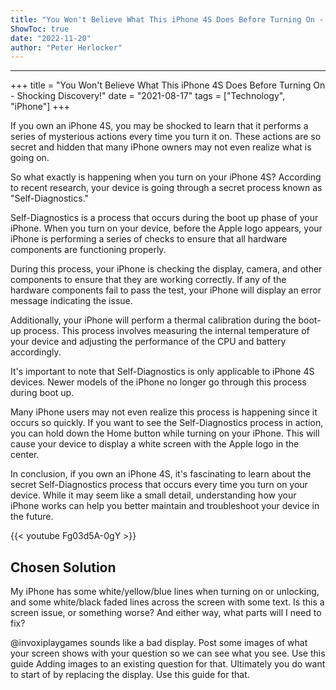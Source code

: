 ```yaml
---
title: "You Won't Believe What This iPhone 4S Does Before Turning On - Shocking Discovery!"
ShowToc: true 
date: "2022-11-20"
author: "Peter Herlocker"
---
```

*****
+++ 
title = "You Won't Believe What This iPhone 4S Does Before Turning On - Shocking Discovery!" 
date = "2021-08-17" 
tags = ["Technology", "iPhone"] 
+++ 

If you own an iPhone 4S, you may be shocked to learn that it performs a series of mysterious actions every time you turn it on. These actions are so secret and hidden that many iPhone owners may not even realize what is going on.

So what exactly is happening when you turn on your iPhone 4S? According to recent research, your device is going through a secret process known as "Self-Diagnostics."

Self-Diagnostics is a process that occurs during the boot up phase of your iPhone. When you turn on your device, before the Apple logo appears, your iPhone is performing a series of checks to ensure that all hardware components are functioning properly.

During this process, your iPhone is checking the display, camera, and other components to ensure that they are working correctly. If any of the hardware components fail to pass the test, your iPhone will display an error message indicating the issue.

Additionally, your iPhone will perform a thermal calibration during the boot-up process. This process involves measuring the internal temperature of your device and adjusting the performance of the CPU and battery accordingly.

It's important to note that Self-Diagnostics is only applicable to iPhone 4S devices. Newer models of the iPhone no longer go through this process during boot up.

Many iPhone users may not even realize this process is happening since it occurs so quickly. If you want to see the Self-Diagnostics process in action, you can hold down the Home button while turning on your iPhone. This will cause your device to display a white screen with the Apple logo in the center.

In conclusion, if you own an iPhone 4S, it's fascinating to learn about the secret Self-Diagnostics process that occurs every time you turn on your device. While it may seem like a small detail, understanding how your iPhone works can help you better maintain and troubleshoot your device in the future.

{{< youtube Fg03d5A-0gY >}} 



## Chosen Solution
 My iPhone has some white/yellow/blue lines when turning on or unlocking, and some white/black faded lines across the screen with some text. Is this a screen issue, or something worse? And either way, what parts will I need to fix?

 @invoxiplaygames sounds like a bad display. Post some images of what your screen shows with your question so we can see what you see. Use this guide Adding images to an existing question for that. Ultimately you do want to start of by replacing the display. Use this guide for that.




